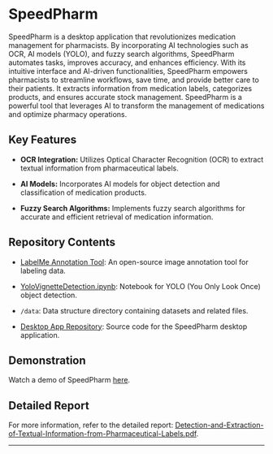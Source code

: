 # SpeedPharm

SpeedPharm is a desktop application that revolutionizes medication management for pharmacists. By incorporating AI technologies such as OCR, AI models (YOLO), and fuzzy search algorithms, SpeedPharm automates tasks, improves accuracy, and enhances efficiency. With its intuitive interface and AI-driven functionalities, SpeedPharm empowers pharmacists to streamline workflows, save time, and provide better care to their patients. It extracts information from medication labels, categorizes products, and ensures accurate stock management. SpeedPharm is a powerful tool that leverages AI to transform the management of medications and optimize pharmacy operations.

## Key Features

- **OCR Integration:** Utilizes Optical Character Recognition (OCR) to extract textual information from pharmaceutical labels.
  
- **AI Models:** Incorporates AI models for object detection and classification of medication products.

- **Fuzzy Search Algorithms:** Implements fuzzy search algorithms for accurate and efficient retrieval of medication information.

## Repository Contents

- [LabelMe Annotation Tool](https://github.com/labelmeai/labelme): An open-source image annotation tool for labeling data.

- [YoloVignetteDetection.ipynb](YoloVignetteDetection.ipynb): Notebook for YOLO (You Only Look Once) object detection.

- `/data`: Data structure directory containing datasets and related files.

- [Desktop App Repository](https://github.com/aminelasheb/SpeedPharm): Source code for the SpeedPharm desktop application.

## Demonstration

Watch a demo of SpeedPharm [here](https://drive.google.com/file/d/1-Jzmqxf0Ziev9ZLVGjWfgj0aKhzpudp_/view?usp=drive_link).

## Detailed Report

For more information, refer to the detailed report: [Detection-and-Extraction-of-Textual-Information-from-Pharmaceutical-Labels.pdf](Detection-and-Extraction-of-Textual-Information-from-Pharmaceutical-Labels.pdf).

---

